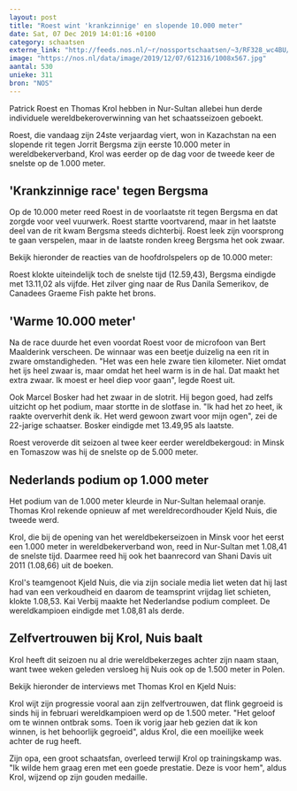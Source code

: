 ```yaml
---
layout: post
title: "Roest wint 'krankzinnige' en slopende 10.000 meter"
date: Sat, 07 Dec 2019 14:01:16 +0100
category: schaatsen
externe_link: "http://feeds.nos.nl/~r/nossportschaatsen/~3/RF328_wc4BU/2313687"
image: "https://nos.nl/data/image/2019/12/07/612316/1008x567.jpg"
aantal: 530
unieke: 311
bron: "NOS"
---
```


<p>Patrick Roest en Thomas Krol hebben in Nur-Sultan allebei hun derde individuele wereldbekeroverwinning van het schaatsseizoen geboekt.</p>
<p>Roest, die vandaag zijn 24ste verjaardag viert, won in Kazachstan na een slopende rit tegen Jorrit Bergsma zijn eerste 10.000 meter in wereldbekerverband, Krol was eerder op de dag voor de tweede keer de snelste op de 1.000 meter.</p>
<h2>'Krankzinnige race' tegen Bergsma</h2>
<p>Op de 10.000 meter reed Roest in de voorlaatste rit tegen Bergsma en dat zorgde voor veel vuurwerk. Roest startte voortvarend, maar in het laatste deel van de rit kwam Bergsma steeds dichterbij. Roest leek zijn voorsprong te gaan verspelen, maar in de laatste ronden kreeg Bergsma het ook zwaar.</p>
<p>Bekijk hieronder de reacties van de hoofdrolspelers op de 10.000 meter:</p>
<p>Roest klokte uiteindelijk toch de snelste tijd (12.59,43), Bergsma eindigde met 13.11,02 als vijfde. Het zilver ging naar de Rus Danila Semerikov, de Canadees Graeme Fish pakte het brons.</p>
<h2>'Warme 10.000 meter'</h2>
<p>Na de race duurde het even voordat Roest voor de microfoon van Bert Maalderink verscheen. De winnaar was een beetje duizelig na een rit in zware omstandigheden. "Het was een hele zware tien kilometer. Niet omdat het ijs heel zwaar is, maar omdat het heel warm is in de hal. Dat maakt het extra zwaar. Ik moest er heel diep voor gaan", legde Roest uit.</p>
<p>Ook Marcel Bosker had het zwaar in de slotrit. Hij begon goed, had zelfs uitzicht op het podium, maar stortte in de slotfase in. "Ik had het zo heet, ik raakte oververhit denk ik. Het werd gewoon zwart voor mijn ogen", zei de 22-jarige schaatser. Bosker eindigde met 13.49,95 als laatste.</p>
<p>Roest veroverde dit seizoen al twee keer eerder wereldbekergoud: in Minsk en Tomaszow was hij de snelste op de 5.000 meter.</p>
<h2>Nederlands podium op 1.000 meter</h2>
<p>Het podium van de 1.000 meter kleurde in Nur-Sultan helemaal oranje. Thomas Krol rekende opnieuw af met wereldrecordhouder Kjeld Nuis, die tweede werd.</p>
<p>Krol, die bij de opening van het wereldbekerseizoen in Minsk voor het eerst een 1.000 meter in wereldbekerverband won, reed in Nur-Sultan met 1.08,41 de snelste tijd. Daarmee reed hij ook het baanrecord van Shani Davis uit 2011 (1.08,66) uit de boeken.</p>
<p>Krol's teamgenoot Kjeld Nuis, die via zijn sociale media liet weten dat hij last had van een verkoudheid en daarom de teamsprint vrijdag liet schieten, klokte 1.08,53. Kai Verbij maakte het Nederlandse podium compleet. De wereldkampioen eindigde met 1.08,81 als derde.</p>
<h2>Zelfvertrouwen bij Krol, Nuis baalt</h2>
<p>Krol heeft dit seizoen nu al drie wereldbekerzeges achter zijn naam staan, want twee weken geleden versloeg hij Nuis ook op de 1.500 meter in Polen.</p>
<p>Bekijk hieronder de interviews met Thomas Krol en Kjeld Nuis:</p>
<p>Krol wijt zijn progressie vooral aan zijn zelfvertrouwen, dat flink gegroeid is sinds hij in februari wereldkampioen werd op de 1.500 meter. "Het geloof om te winnen ontbrak soms. Toen ik vorig jaar heb gezien dat ik kon winnen, is het behoorlijk gegroeid", aldus Krol, die een moeilijke week achter de rug heeft.</p>
<p>Zijn opa, een groot schaatsfan, overleed terwijl Krol op trainingskamp was. "Ik wilde hem graag eren met een goede prestatie. Deze is voor hem", aldus Krol, wijzend op zijn gouden medaille.</p><img src="http://feeds.feedburner.com/~r/nossportschaatsen/~4/RF328_wc4BU" height="1" width="1" alt=""/>

